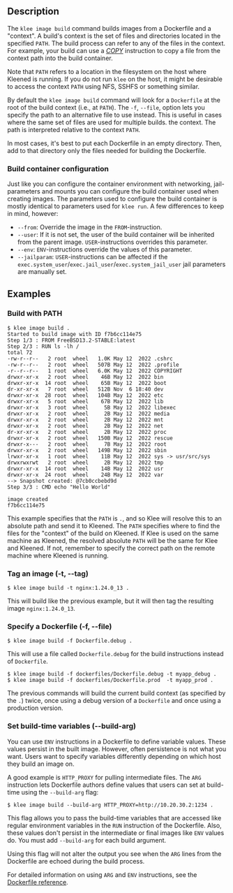## Description
The `klee image build` command builds images from a Dockerfile and a
"context". A build's context is the set of files and directories located in
the specified `PATH`. The build process can refer to any of the files in the
context. For example, your build can use a [*COPY*](/reference/dockerfile/#copy)
instruction to copy a file from the context path into the build container.

Note that `PATH` refers to a location in the filesystem on the host where Kleened
is running. If you do not run `klee` on the host, it might be desirable to access
the context `PATH` using NFS, SSHFS or something similar.

By default the `klee image build` command will look for a `Dockerfile` at the root
of the build context (i.e., at `PATH`). The `-f`, `--file`, option lets you
specify the path to an alternative file to use instead.
This is useful in cases where the same set of files are used for multiple builds.
the context. The path is interpreted relative to the context `PATH`.

In most cases, it's best to put each Dockerfile in an empty directory. Then,
add to that directory only the files needed for building the Dockerfile.

### Build container configuration

Just like you can configure the container environment with networking,
jail-parameters and mounts you can configure the build container used when
creating images. The parameters used to configure the build container is
mostly identical to parameters used for `klee run`. A few differences to keep in
mind, however:

- `--from`: Override the image in the `FROM`-instruction.
- `--user`: If it is not set, the user of the build container will be inherited
  from the parent image. `USER`-instructions overrides this parameter.
- `--env`: `ENV`-instructions override the values of this parameter.
- `--jailparam`: `USER`-instructions can be affected if the
  `exec.system_user`/`exec.jail_user`/`exec.system_jail_user` jail parameters
  are manually set.

## Examples
### Build with PATH

```console
$ klee image build .
Started to build image with ID f7b6cc114e75
Step 1/3 : FROM FreeBSD13.2-STABLE:latest
Step 2/3 : RUN ls -lh /
total 72
-rw-r--r--   2 root  wheel   1.0K May 12  2022 .cshrc
-rw-r--r--   2 root  wheel   507B May 12  2022 .profile
-r--r--r--   1 root  wheel   6.0K May 12  2022 COPYRIGHT
drwxr-xr-x   2 root  wheel    46B May 12  2022 bin
drwxr-xr-x  14 root  wheel    65B May 12  2022 boot
dr-xr-xr-x   7 root  wheel   512B Nov  6 18:40 dev
drwxr-xr-x  28 root  wheel   104B May 12  2022 etc
drwxr-xr-x   5 root  wheel    67B May 12  2022 lib
drwxr-xr-x   3 root  wheel     5B May 12  2022 libexec
drwxr-xr-x   2 root  wheel     2B May 12  2022 media
drwxr-xr-x   2 root  wheel     2B May 12  2022 mnt
drwxr-xr-x   2 root  wheel     2B May 12  2022 net
dr-xr-xr-x   2 root  wheel     2B May 12  2022 proc
drwxr-xr-x   2 root  wheel   150B May 12  2022 rescue
drwxr-x---   2 root  wheel     7B May 12  2022 root
drwxr-xr-x   2 root  wheel   149B May 12  2022 sbin
lrwxr-xr-x   1 root  wheel    11B May 12  2022 sys -> usr/src/sys
drwxrwxrwt   2 root  wheel     2B May 12  2022 tmp
drwxr-xr-x  14 root  wheel    14B May 12  2022 usr
drwxr-xr-x  24 root  wheel    24B May 12  2022 var
--> Snapshot created: @7cb0ccbebd9d
Step 3/3 : CMD echo "Hello World"

image created
f7b6cc114e75
```

This example specifies that the `PATH` is `.`, and so Klee will resolve this to an
absolute path and send it to Kleened. The `PATH` specifies
where to find the files for the "context" of the build on Kleened.
If Klee is used on the same machine as Kleened, the resolved absolute `PATH` will
be the same for Klee and Kleened. If not, remember to specify the correct path
on the remote machine where Kleened is running.

### Tag an image (-t, --tag)

```console
$ klee image build -t nginx:1.24.0_13 .
```

This will build like the previous example, but it will then tag the resulting
image `nginx:1.24.0_13`.

### Specify a Dockerfile (-f, --file)

```console
$ klee image build -f Dockerfile.debug .
```

This will use a file called `Dockerfile.debug` for the build instructions
instead of `Dockerfile`.

```console
$ klee image build -f dockerfiles/Dockerfile.debug -t myapp_debug .
$ klee image build -f dockerfiles/Dockerfile.prod  -t myapp_prod .
```

The previous commands will build the current build context (as specified by the
`.`) twice, once using a debug version of a `Dockerfile` and once using a
production version.

### Set build-time variables (--build-arg)

You can use `ENV` instructions in a Dockerfile to define variable
values. These values persist in the built image. However, often
persistence is not what you want. Users want to specify variables differently
depending on which host they build an image on.

A good example is `HTTP_PROXY` for pulling intermediate files.
The `ARG` instruction lets Dockerfile authors define values that users
can set at build-time using the  `--build-arg` flag:

```console
$ klee image build --build-arg HTTP_PROXY=http://10.20.30.2:1234 .
```

This flag allows you to pass the build-time variables that are
accessed like regular environment variables in the `RUN` instruction of the
Dockerfile. Also, these values don't persist in the intermediate or final images
like `ENV` values do. You must add `--build-arg` for each build argument.

Using this flag will not alter the output you see when the `ARG` lines from the
Dockerfile are echoed during the build process.

For detailed information on using `ARG` and `ENV` instructions, see the
[Dockerfile reference](/reference/dockerfile).
